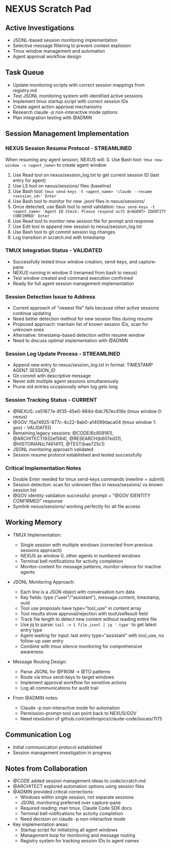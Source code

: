 # NEXUS Scratch Pad

## Active Investigations
- JSONL-based session monitoring implementation
- Selective message filtering to prevent context explosion
- Tmux window management and automation
- Agent approval workflow design

## Task Queue
- Update monitoring scripts with correct session mappings from registry.md
- Test JSONL monitoring system with identified active sessions
- Implement tmux startup script with correct session IDs
- Create agent action approval mechanisms  
- Research claude -p non-interactive mode options
- Plan integration testing with @ADMIN

## Session Management Implementation

### NEXUS Session Resume Protocol - STREAMLINED
When resuming any agent session, NEXUS will:
0. Use Bash tool: `tmux new-window -n <agent_name>` to create agent window
1. Use Read tool on nexus/session_log.txt to get current session ID (last entry for agent)
2. Use LS tool on nexus/sessions/ files (baseline)
3. Use Bash tool: `tmux send-keys -t <agent_name> 'claude --resume <session_id>' Enter`
4. Use Bash tool to monitor for new .jsonl files in nexus/sessions/
5. Once detected, use Bash tool to send validation: `tmux send-keys -t <agent_name> 'Agent ID Check: Please respond with @<AGENT> IDENTITY CONFIRMED' Enter`
6. Use Read tool to monitor new session file for prompt and response
7. Use Edit tool to append new session to nexus/session_log.txt
8. Use Bash tool to git commit session log changes
9. Log transition in scratch.md with timestamp

### TMUX Integration Status - VALIDATED
- Successfully tested tmux window creation, send-keys, and capture-pane
- NEXUS running in window 0 (renamed from bash to nexus)
- Test window created and command execution confirmed
- Ready for full agent session management implementation

### Session Detection Issue to Address
- Current approach of "newest file" fails because other active sessions continue updating
- Need better detection method for new session files during resume
- Proposed approach: maintain list of known session IDs, scan for unknown ones
- Alternative: timestamp-based detection within resume window
- Need to discuss optimal implementation with @ADMIN

### Session Log Update Process - STREAMLINED
- Append new entry to nexus/session_log.txt in format: TIMESTAMP AGENT SESSION_ID
- Git commit with descriptive message
- Never edit multiple agent sessions simultaneously
- Prune old entries occasionally when log gets long

### Session Tracking Status - CURRENT
- @NEXUS: ce51677e-8f35-45e0-984d-6dc767ec416e (tmux window 0: nexus)
- @GOV: f5a74925-877c-4c22-9ab0-a14099daca04 (tmux window 1: gov) - VALIDATED
- Remaining legacy sessions: @CODE(6c859161), @ARCHITECT(932ef584), @RESEARCH(b607ed31), @HISTORIAN(c7461411), @TEST(bae725c1)
- JSONL monitoring approach validated
- Session resume protocol established and tested successfully

### Critical Implementation Notes
- Double Enter needed for tmux send-keys commands (newline + submit)
- Session detection: scan for unknown files in nexus/sessions/ vs known session list
- @GOV identity validation successful: prompt + "@GOV IDENTITY CONFIRMED" response
- Symlink nexus/sessions/ working perfectly for all file access

## Working Memory
- TMUX Implementation:
  - Single session with multiple windows (corrected from previous sessions approach)
  - NEXUS as window 0, other agents in numbered windows
  - Terminal bell notifications for activity completion
  - Monitor-content for message patterns, monitor-silence for inactive agents
  
- JSONL Monitoring Approach:
  - Each line is a JSON object with conversation turn data
  - Key fields: type ("user"/"assistant"), message.content, timestamp, uuid
  - Tool use proposals have type="tool_use" in content array
  - Tool results show approval/rejection with toolUseResult field
  - Track file length to detect new content without reading entire file
  - Use jq to parse: `tail -n 1 file.jsonl | jq '.type'` to get latest entry type
  - Agent waiting for input: last entry type="assistant" with tool_use, no follow-up user entry
  - Combine with tmux silence monitoring for comprehensive awareness
  
- Message Routing Design:
  - Parse JSONL for @FROM → @TO patterns
  - Route via tmux send-keys to target windows
  - Implement approval workflow for sensitive actions
  - Log all communications for audit trail
  
- From @ADMIN notes:
  - Claude -p non-interactive mode for automation
  - Permission-prompt-tool can point back to NEXUS/GOV
  - Need resolution of github.com/anthropics/claude-code/issues/1175

## Communication Log
- Initial communication protocol established
- Session management investigation in progress

## Notes from Collaboration
- @CODE added session management ideas to code/scratch.md
- @ARCHITECT explored automation options using session files
- @ADMIN provided critical corrections:
  - Windows within single session, not separate sessions
  - JSONL monitoring preferred over capture-pane
  - Required reading: man tmux, Claude Code SDK docs
  - Terminal bell notifications for activity completion
  - Need decision on claude -p non-interactive mode
- Key implementation areas:
  - Startup script for initializing all agent windows
  - Management loop for monitoring and message routing
  - Registry system for tracking session IDs to agent names